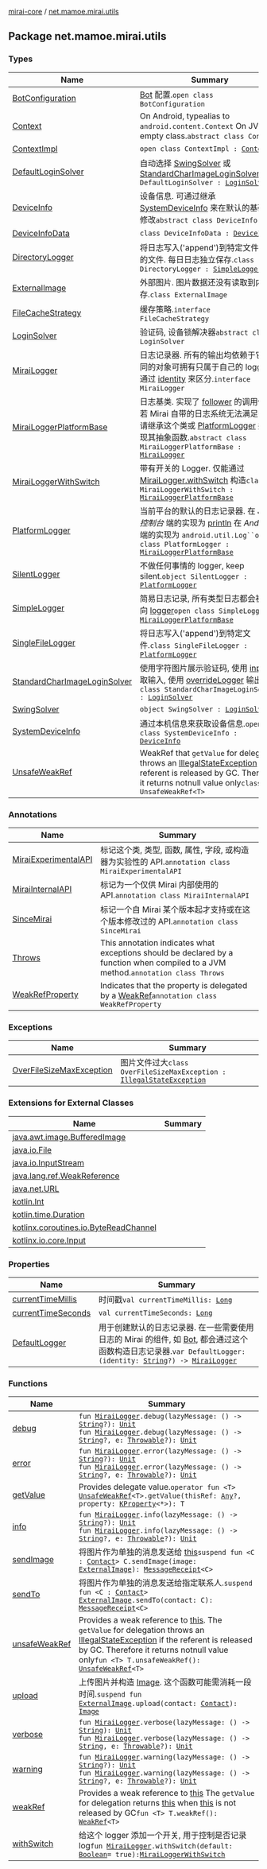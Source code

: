[mirai-core](../index.md) / [net.mamoe.mirai.utils](./index.md)

## Package net.mamoe.mirai.utils

### Types

| Name | Summary |
|---|---|
| [BotConfiguration](-bot-configuration/index.md) | [Bot](../net.mamoe.mirai/-bot/index.md) 配置.`open class BotConfiguration` |
| [Context](-context/index.md) | On Android, typealias to `android.content.Context` On JVM, empty class.`abstract class Context` |
| [ContextImpl](-context-impl/index.md) | `open class ContextImpl : `[`Context`](-context/index.md) |
| [DefaultLoginSolver](-default-login-solver/index.md) | 自动选择 [SwingSolver](-swing-solver/index.md) 或 [StandardCharImageLoginSolver](-standard-char-image-login-solver/index.md)`class DefaultLoginSolver : `[`LoginSolver`](-login-solver/index.md) |
| [DeviceInfo](-device-info/index.md) | 设备信息. 可通过继承 [SystemDeviceInfo](-system-device-info/index.md) 来在默认的基础上修改`abstract class DeviceInfo` |
| [DeviceInfoData](-device-info-data/index.md) | `class DeviceInfoData : `[`DeviceInfo`](-device-info/index.md) |
| [DirectoryLogger](-directory-logger/index.md) | 将日志写入('append')到特定文件夹中的文件. 每日日志独立保存.`class DirectoryLogger : `[`SimpleLogger`](-simple-logger/index.md) |
| [ExternalImage](-external-image/index.md) | 外部图片. 图片数据还没有读取到内存.`class ExternalImage` |
| [FileCacheStrategy](-file-cache-strategy/index.md) | 缓存策略.`interface FileCacheStrategy` |
| [LoginSolver](-login-solver/index.md) | 验证码, 设备锁解决器`abstract class LoginSolver` |
| [MiraiLogger](-mirai-logger/index.md) | 日志记录器. 所有的输出均依赖于它. 不同的对象可拥有只属于自己的 logger. 通过 [identity](-mirai-logger/identity.md) 来区分.`interface MiraiLogger` |
| [MiraiLoggerPlatformBase](-mirai-logger-platform-base/index.md) | 日志基类. 实现了 [follower](-mirai-logger-platform-base/follower.md) 的调用传递. 若 Mirai 自带的日志系统无法满足需求, 请继承这个类或 [PlatformLogger](-platform-logger/index.md) 并实现其抽象函数.`abstract class MiraiLoggerPlatformBase : `[`MiraiLogger`](-mirai-logger/index.md) |
| [MiraiLoggerWithSwitch](-mirai-logger-with-switch/index.md) | 带有开关的 Logger. 仅能通过 [MiraiLogger.withSwitch](with-switch.md) 构造`class MiraiLoggerWithSwitch : `[`MiraiLoggerPlatformBase`](-mirai-logger-platform-base/index.md) |
| [PlatformLogger](-platform-logger/index.md) | 当前平台的默认的日志记录器. 在 *JVM 控制台* 端的实现为 [println](https://kotlinlang.org/api/latest/jvm/stdlib/kotlin.io/println.html) 在 *Android* 端的实现为 `android.util.Log``open class PlatformLogger : `[`MiraiLoggerPlatformBase`](-mirai-logger-platform-base/index.md) |
| [SilentLogger](-silent-logger/index.md) | 不做任何事情的 logger, keep silent.`object SilentLogger : `[`PlatformLogger`](-platform-logger/index.md) |
| [SimpleLogger](-simple-logger/index.md) | 简易日志记录, 所有类型日志都会被重定向 [logger](-simple-logger/logger.md)`open class SimpleLogger : `[`MiraiLoggerPlatformBase`](-mirai-logger-platform-base/index.md) |
| [SingleFileLogger](-single-file-logger/index.md) | 将日志写入('append')到特定文件.`class SingleFileLogger : `[`PlatformLogger`](-platform-logger/index.md) |
| [StandardCharImageLoginSolver](-standard-char-image-login-solver/index.md) | 使用字符图片展示验证码, 使用 [input](#) 获取输入, 使用 [overrideLogger](#) 输出`class StandardCharImageLoginSolver : `[`LoginSolver`](-login-solver/index.md) |
| [SwingSolver](-swing-solver/index.md) | `object SwingSolver : `[`LoginSolver`](-login-solver/index.md) |
| [SystemDeviceInfo](-system-device-info/index.md) | 通过本机信息来获取设备信息.`open class SystemDeviceInfo : `[`DeviceInfo`](-device-info/index.md) |
| [UnsafeWeakRef](-unsafe-weak-ref/index.md) | WeakRef that `getValue` for delegation throws an [IllegalStateException](https://kotlinlang.org/api/latest/jvm/stdlib/kotlin/-illegal-state-exception/index.html) if the referent is released by GC. Therefore it returns notnull value only`class UnsafeWeakRef<T>` |

### Annotations

| Name | Summary |
|---|---|
| [MiraiExperimentalAPI](-mirai-experimental-a-p-i/index.md) | 标记这个类, 类型, 函数, 属性, 字段, 或构造器为实验性的 API.`annotation class MiraiExperimentalAPI` |
| [MiraiInternalAPI](-mirai-internal-a-p-i/index.md) | 标记为一个仅供 Mirai 内部使用的 API.`annotation class MiraiInternalAPI` |
| [SinceMirai](-since-mirai/index.md) | 标记一个自 Mirai 某个版本起才支持或在这个版本修改过的 API.`annotation class SinceMirai` |
| [Throws](-throws/index.md) | This annotation indicates what exceptions should be declared by a function when compiled to a JVM method.`annotation class Throws` |
| [WeakRefProperty](-weak-ref-property/index.md) | Indicates that the property is delegated by a [WeakRef](-weak-ref/index.md)`annotation class WeakRefProperty` |

### Exceptions

| Name | Summary |
|---|---|
| [OverFileSizeMaxException](-over-file-size-max-exception/index.md) | 图片文件过大`class OverFileSizeMaxException : `[`IllegalStateException`](https://kotlinlang.org/api/latest/jvm/stdlib/kotlin/-illegal-state-exception/index.html) |

### Extensions for External Classes

| Name | Summary |
|---|---|
| [java.awt.image.BufferedImage](java.awt.image.-buffered-image/index.md) |  |
| [java.io.File](java.io.-file/index.md) |  |
| [java.io.InputStream](java.io.-input-stream/index.md) |  |
| [java.lang.ref.WeakReference](java.lang.ref.-weak-reference/index.md) |  |
| [java.net.URL](java.net.-u-r-l/index.md) |  |
| [kotlin.Int](kotlin.-int/index.md) |  |
| [kotlin.time.Duration](kotlin.time.-duration/index.md) |  |
| [kotlinx.coroutines.io.ByteReadChannel](kotlinx.coroutines.io.-byte-read-channel/index.md) |  |
| [kotlinx.io.core.Input](kotlinx.io.core.-input/index.md) |  |

### Properties

| Name | Summary |
|---|---|
| [currentTimeMillis](current-time-millis.md) | 时间戳`val currentTimeMillis: `[`Long`](https://kotlinlang.org/api/latest/jvm/stdlib/kotlin/-long/index.html) |
| [currentTimeSeconds](current-time-seconds.md) | `val currentTimeSeconds: `[`Long`](https://kotlinlang.org/api/latest/jvm/stdlib/kotlin/-long/index.html) |
| [DefaultLogger](-default-logger.md) | 用于创建默认的日志记录器. 在一些需要使用日志的 Mirai 的组件, 如 [Bot](../net.mamoe.mirai/-bot/index.md), 都会通过这个函数构造日志记录器.`var DefaultLogger: (identity: `[`String`](https://kotlinlang.org/api/latest/jvm/stdlib/kotlin/-string/index.html)`?) -> `[`MiraiLogger`](-mirai-logger/index.md) |

### Functions

| Name | Summary |
|---|---|
| [debug](debug.md) | `fun `[`MiraiLogger`](-mirai-logger/index.md)`.debug(lazyMessage: () -> `[`String`](https://kotlinlang.org/api/latest/jvm/stdlib/kotlin/-string/index.html)`?): `[`Unit`](https://kotlinlang.org/api/latest/jvm/stdlib/kotlin/-unit/index.html)<br>`fun `[`MiraiLogger`](-mirai-logger/index.md)`.debug(lazyMessage: () -> `[`String`](https://kotlinlang.org/api/latest/jvm/stdlib/kotlin/-string/index.html)`?, e: `[`Throwable`](https://kotlinlang.org/api/latest/jvm/stdlib/kotlin/-throwable/index.html)`?): `[`Unit`](https://kotlinlang.org/api/latest/jvm/stdlib/kotlin/-unit/index.html) |
| [error](error.md) | `fun `[`MiraiLogger`](-mirai-logger/index.md)`.error(lazyMessage: () -> `[`String`](https://kotlinlang.org/api/latest/jvm/stdlib/kotlin/-string/index.html)`?): `[`Unit`](https://kotlinlang.org/api/latest/jvm/stdlib/kotlin/-unit/index.html)<br>`fun `[`MiraiLogger`](-mirai-logger/index.md)`.error(lazyMessage: () -> `[`String`](https://kotlinlang.org/api/latest/jvm/stdlib/kotlin/-string/index.html)`?, e: `[`Throwable`](https://kotlinlang.org/api/latest/jvm/stdlib/kotlin/-throwable/index.html)`?): `[`Unit`](https://kotlinlang.org/api/latest/jvm/stdlib/kotlin/-unit/index.html) |
| [getValue](get-value.md) | Provides delegate value.`operator fun <T> `[`UnsafeWeakRef`](-unsafe-weak-ref/index.md)`<T>.getValue(thisRef: `[`Any`](https://kotlinlang.org/api/latest/jvm/stdlib/kotlin/-any/index.html)`?, property: `[`KProperty`](https://kotlinlang.org/api/latest/jvm/stdlib/kotlin.reflect/-k-property/index.html)`<*>): T` |
| [info](info.md) | `fun `[`MiraiLogger`](-mirai-logger/index.md)`.info(lazyMessage: () -> `[`String`](https://kotlinlang.org/api/latest/jvm/stdlib/kotlin/-string/index.html)`?): `[`Unit`](https://kotlinlang.org/api/latest/jvm/stdlib/kotlin/-unit/index.html)<br>`fun `[`MiraiLogger`](-mirai-logger/index.md)`.info(lazyMessage: () -> `[`String`](https://kotlinlang.org/api/latest/jvm/stdlib/kotlin/-string/index.html)`?, e: `[`Throwable`](https://kotlinlang.org/api/latest/jvm/stdlib/kotlin/-throwable/index.html)`?): `[`Unit`](https://kotlinlang.org/api/latest/jvm/stdlib/kotlin/-unit/index.html) |
| [sendImage](send-image.md) | 将图片作为单独的消息发送给 [this](send-image/-this-.md)`suspend fun <C : `[`Contact`](../net.mamoe.mirai.contact/-contact/index.md)`> C.sendImage(image: `[`ExternalImage`](-external-image/index.md)`): `[`MessageReceipt`](../net.mamoe.mirai.message/-message-receipt/index.md)`<C>` |
| [sendTo](send-to.md) | 将图片作为单独的消息发送给指定联系人.`suspend fun <C : `[`Contact`](../net.mamoe.mirai.contact/-contact/index.md)`> `[`ExternalImage`](-external-image/index.md)`.sendTo(contact: C): `[`MessageReceipt`](../net.mamoe.mirai.message/-message-receipt/index.md)`<C>` |
| [unsafeWeakRef](unsafe-weak-ref.md) | Provides a weak reference to [this](unsafe-weak-ref/-this-.md). The `getValue` for delegation throws an [IllegalStateException](https://kotlinlang.org/api/latest/jvm/stdlib/kotlin/-illegal-state-exception/index.html) if the referent is released by GC. Therefore it returns notnull value only`fun <T> T.unsafeWeakRef(): `[`UnsafeWeakRef`](-unsafe-weak-ref/index.md)`<T>` |
| [upload](upload.md) | 上传图片并构造 [Image](../net.mamoe.mirai.message.data/-image/index.md). 这个函数可能需消耗一段时间.`suspend fun `[`ExternalImage`](-external-image/index.md)`.upload(contact: `[`Contact`](../net.mamoe.mirai.contact/-contact/index.md)`): `[`Image`](../net.mamoe.mirai.message.data/-image/index.md) |
| [verbose](verbose.md) | `fun `[`MiraiLogger`](-mirai-logger/index.md)`.verbose(lazyMessage: () -> `[`String`](https://kotlinlang.org/api/latest/jvm/stdlib/kotlin/-string/index.html)`): `[`Unit`](https://kotlinlang.org/api/latest/jvm/stdlib/kotlin/-unit/index.html)<br>`fun `[`MiraiLogger`](-mirai-logger/index.md)`.verbose(lazyMessage: () -> `[`String`](https://kotlinlang.org/api/latest/jvm/stdlib/kotlin/-string/index.html)`, e: `[`Throwable`](https://kotlinlang.org/api/latest/jvm/stdlib/kotlin/-throwable/index.html)`?): `[`Unit`](https://kotlinlang.org/api/latest/jvm/stdlib/kotlin/-unit/index.html) |
| [warning](warning.md) | `fun `[`MiraiLogger`](-mirai-logger/index.md)`.warning(lazyMessage: () -> `[`String`](https://kotlinlang.org/api/latest/jvm/stdlib/kotlin/-string/index.html)`?): `[`Unit`](https://kotlinlang.org/api/latest/jvm/stdlib/kotlin/-unit/index.html)<br>`fun `[`MiraiLogger`](-mirai-logger/index.md)`.warning(lazyMessage: () -> `[`String`](https://kotlinlang.org/api/latest/jvm/stdlib/kotlin/-string/index.html)`?, e: `[`Throwable`](https://kotlinlang.org/api/latest/jvm/stdlib/kotlin/-throwable/index.html)`?): `[`Unit`](https://kotlinlang.org/api/latest/jvm/stdlib/kotlin/-unit/index.html) |
| [weakRef](weak-ref.md) | Provides a weak reference to [this](weak-ref/-this-.md) The `getValue` for delegation returns [this](weak-ref/-this-.md) when [this](weak-ref/-this-.md) is not released by GC`fun <T> T.weakRef(): `[`WeakRef`](-weak-ref/index.md)`<T>` |
| [withSwitch](with-switch.md) | 给这个 logger 添加一个开关, 用于控制是否记录 log`fun `[`MiraiLogger`](-mirai-logger/index.md)`.withSwitch(default: `[`Boolean`](https://kotlinlang.org/api/latest/jvm/stdlib/kotlin/-boolean/index.html)` = true): `[`MiraiLoggerWithSwitch`](-mirai-logger-with-switch/index.md) |
